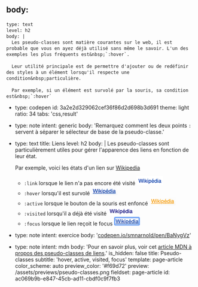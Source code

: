 body:
  -
    type: text
    level: h2
    body: |
      Les pseudo-classes sont matière courantes sur le web, il est probable que vous en ayez déjà utilisé sans même le savoir. L'un des exemples les plus fréquents est&nbsp;`:hover`.
      
      Leur utilité principale est de permettre d'ajouter ou de redéfinir des styles à un élément lorsqu'il respecte une condition&nbsp;particulière.
      
      Par exemple, si un élément est survolé par la souris, sa condition est&nbsp;`:hover`
  -
    type: codepen
    id: 3a2e2d329062cef36f86d2d698b3d691
    theme: light
    ratio: 34
    tabs: 'css,result'
  -
    type: note
    intent: generic
    body: 'Remarquez comment les deux points `:` servent à séparer le sélecteur de base de la&nbsp;pseudo-classe.'
  -
    type: text
    title: Liens
    level: h2
    body: |
      Les pseudo-classes sont particulièrement utiles pour gérer l'apparence des&nbsp;liens en fonction de leur&nbsp;état. 
      
      Par exemple, voici les états d'un lien sur&nbsp;[Wikipedia](https://fr.wikipedia.org/wiki/(274301)_Wikip%C3%A9dia) 
      
      - `:link` lorsque le lien n'a pas encore été&nbsp;visité ![](/assets/articles/pseudo-link-1578083525.png)
      - `:hover` lorsqu'il est&nbsp;survolé ![](/assets/articles/pseudo-hover.png)
      - `:active` lorsque le bouton de la souris est&nbsp;enfoncé ![](/assets/articles/pseudo-active.png)
      - `:visited` lorsqu'il a déjà été&nbsp;visité ![](/assets/articles/pseudo-visited.png)
      - `:focus` lorsque le lien reçoit le focus ![](/assets/articles/pseudo-focus.png)
  -
    type: note
    intent: exercice
    body: '[codepen.io/smnarnold/pen/BaNygVz](https://codepen.io/smnarnold/pen/BaNygVz)'
  -
    type: note
    intent: mdn
    body: 'Pour en savoir plus, voir cet [article MDN à propos des pseudo-classes de&nbsp;liens](https://developer.mozilla.org/fr/docs/Learn/CSS/Styling_text/Mise_en_forme_des_liens).'
is_hidden: false
title: Pseudo-classes
subtitle: 'hover, active, visited, focus'
template: page-article
color_scheme: auto
preview_color: '#f69d72'
preview: /assets/previews/pseudo-classes.png
fieldset: page-article
id: ac069b9b-e847-45cb-ad11-cbdf0c9f7fb3
